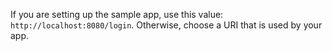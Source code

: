 If you are setting up the sample app, use this value:
`http://localhost:8080/login`. Otherwise, choose
a URI that is used by your app.

